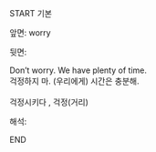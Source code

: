 START
기본

앞면:
worry


뒷면:
<div>Don’t worry. We have plenty of time. </div><div>걱정하지 마. (우리에게) 시간은 충분해.</div><div><br></div><div>걱정시키다 , 걱정(거리)</div>


해석:
<!--ID: 1746614454988-->
END